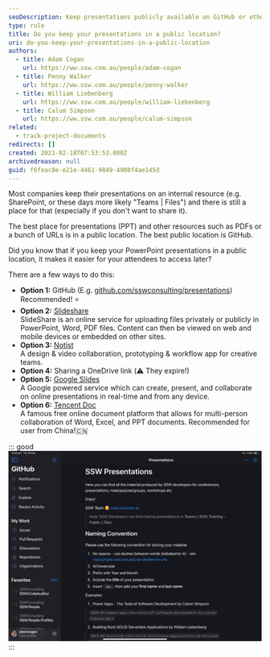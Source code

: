 ```yaml
---
seoDescription: Keep presentations publicly available on GitHub or other platforms to facilitate easy access and collaboration.
type: rule
title: Do you keep your presentations in a public location?
uri: do-you-keep-your-presentations-in-a-public-location
authors:
  - title: Adam Cogan
    url: https://ww.ssw.com.au/people/adam-cogan
  - title: Penny Walker
    url: https://ww.ssw.com.au/people/penny-walker
  - title: William Liebenberg
    url: https://ww.ssw.com.au/people/william-liebenberg
  - title: Calum Simpson
    url: https://ww.ssw.com.au/people/calum-simpson
related:
  - track-project-documents
redirects: []
created: 2021-02-18T07:53:53.000Z
archivedreason: null
guid: f6feac8e-e21e-4461-9849-4908f4ae145d
---
```


Most companies keep their presentations on an internal resource (e.g. SharePoint, or these days more likely "Teams | Files") and there is still a place for that (especially if you don't want to share it).

The best place for presentations (PPT) and other resources such as PDFs or a bunch of URLs is in a public location. The best public location is GitHub.

Did you know that if you keep your PowerPoint presentations in a public location, it makes it easier for your attendees to access later?

<!--endintro-->

There are a few ways to do this:

- **Option 1:** GitHub (E.g. [github.com/sswconsulting/presentations](https://github.com/sswconsulting/presentations)) Recommended! ⭐️
- **Option 2:** [Slideshare](http://slideshare.net/)  
  SlideShare is an online service for uploading files privately or publicly in PowerPoint, Word, PDF files. Content can then be viewed on web and mobile devices or embedded on other sites.
- **Option 3:** [Notist](https://noti.st/)  
  A design & video collaboration, prototyping & workflow app for creative teams.
- **Option 4:** Sharing a OneDrive link (⚠️ They expire!)
- **Option 5:** [Google Slides](https://www.google.com/slides/about/)  
  A Google powered service which can create, present, and collaborate on online presentations in real-time and from any device.
- **Option 6:** [Tencent Doc](https://docs.qq.com/home/product#ppt)  
  A famous free online document platform that allows for multi-person collaboration of Word, Excel, and PPT documents. Recommended for user from China️!🇨🇳

::: good
![Figure: Good example - Storing your presentations on GitHub](github-presentation.jpg)
:::

